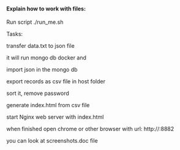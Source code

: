#### Explain how to work with files: 

Run script ./run_me.sh 

Tasks:

  transfer data.txt to json file 

  it will run mongo db docker and 

  import json in the mongo db

  export records as csv file in host folder

  sort it, remove password

  generate index.html from csv file

  start Nginx web server with index.html

  when finished open chrome or other browser with url: http://<host-ip>:8882

  you can look at screenshots.doc file

